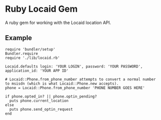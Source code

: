 # Ruby Locaid Gem
A ruby gem for working with the Locaid location API.

## Example

    require 'bundler/setup'
    Bundler.require
    require './lib/locaid.rb'

    Locaid.defaults login: 'YOUR LOGIN', password: 'YOUR PASSWORD', application_id: 'YOUR APP ID'

    # Locaid::Phone.from_phone_number attempts to convert a normal number to msisdn (which is what Locaid::Phone.new accepts).
    phone = Locaid::Phone.from_phone_number 'PHONE NUMBER GOES HERE'

    if phone.opted_in? || phone.optin_pending?
      puts phone.current_location
    else
      puts phone.send_optin_request
    end
